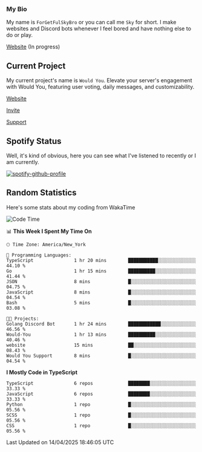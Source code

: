 ### My Bio 

My name is `ForGetFulSkyBro` or you can call me `Sky` for short. I make websites and Discord bots whenever I feel bored and have nothing else to do or play.

[Website](https://forgetful.vercel.app) (In progress)

## Current Project

My current project's name is `Would You`. Elevate your server's engagement with Would You, featuring user voting, daily messages, and customizability.

[Website](https://wouldyoubot.gg)

[Invite](https://wouldyoubot.gg/invite)

[Support](https://wouldyoubot.gg/discord)

## Spotify Status

Well, it's kind of obvious, here you can see what I've listened to recently or I am currently.

[![spotify-github-profile](https://spotify-github-profile.kittinanx.com/api/view?uid=8fw8wluifdebs12yo4k3j0h6c&cover_image=true&theme=novatorem&show_offline=false&background_color=121212&interchange=false&bar_color=53b14f&bar_color_cover=false)](https://github.com/kittinan/spotify-github-profile)


## Random Statistics

Here's some stats about my coding from WakaTime

<!--START_SECTION:waka-->
![Code Time](http://img.shields.io/badge/Code%20Time-1%2C469%20hrs%201%20min-blue)

📊 **This Week I Spent My Time On** 

```text
🕑︎ Time Zone: America/New_York

💬 Programming Languages: 
TypeScript               1 hr 20 mins        ███████████░░░░░░░░░░░░░░   44.10 % 
Go                       1 hr 15 mins        ██████████░░░░░░░░░░░░░░░   41.44 % 
JSON                     8 mins              █░░░░░░░░░░░░░░░░░░░░░░░░   04.75 % 
JavaScript               8 mins              █░░░░░░░░░░░░░░░░░░░░░░░░   04.54 % 
Bash                     5 mins              █░░░░░░░░░░░░░░░░░░░░░░░░   03.08 % 

🐱‍💻 Projects: 
Golang Discord Bot       1 hr 24 mins        ████████████░░░░░░░░░░░░░   46.56 % 
Would-You                1 hr 13 mins        ██████████░░░░░░░░░░░░░░░   40.46 % 
website                  15 mins             ██░░░░░░░░░░░░░░░░░░░░░░░   08.43 % 
Would You Support        8 mins              █░░░░░░░░░░░░░░░░░░░░░░░░   04.54 % 
```

**I Mostly Code in TypeScript** 

```text
TypeScript               6 repos             ████████░░░░░░░░░░░░░░░░░   33.33 % 
JavaScript               6 repos             ████████░░░░░░░░░░░░░░░░░   33.33 % 
Python                   1 repo              █░░░░░░░░░░░░░░░░░░░░░░░░   05.56 % 
SCSS                     1 repo              █░░░░░░░░░░░░░░░░░░░░░░░░   05.56 % 
CSS                      1 repo              █░░░░░░░░░░░░░░░░░░░░░░░░   05.56 % 
```




 Last Updated on 14/04/2025 18:46:05 UTC
<!--END_SECTION:waka-->
